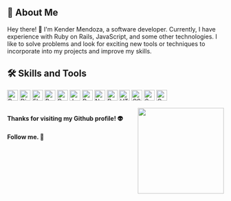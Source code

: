 ## 🚀 About Me

Hey there! 👋 I'm Kender Mendoza, a software developer. Currently, I have experience with Ruby on Rails, JavaScript, and some other technologies. I like to solve problems and look for exciting new tools or techniques to incorporate into my projects and improve my skills.

## 🛠 Skills and Tools

<p> 
    <img alt="Python" src="https://img.shields.io/badge/-Python-blue?style=flat-square&logo=python&logoColor=white" height="25" width="auto" />
    <img alt="Django" src="https://img.shields.io/badge/-Django-green?style=flat-square&logo=django&logoColor=white" height="25" width="auto" />
    <img alt="Flask" src="https://img.shields.io/badge/-Flask-black?style=flat-square&logo=flask&logoColor=white" height="25" width="auto" />
    <img alt="Ruby" src="https://img.shields.io/badge/-Ruby-maroon?style=flat-square&logo=ruby&logoColor=white" height="25" width="auto" />
    <img alt="Ruby on Rails" src="https://img.shields.io/badge/-Ruby_on_Rails-red?style=flat-square&logo=ruby-on-rails&logoColor=white" height="25" width="auto" /> 
    <img alt="JavaScript" src="https://img.shields.io/badge/-JavaScript-yellow?style=flat-square&logo=javascript&logoColor=white" height="25" width="auto" />
    <img alt="React" src="https://img.shields.io/badge/-React-blue?style=flat-square&logo=react&logoColor=white" height="25" width="auto" />
    <img alt="Node.js" src="https://img.shields.io/badge/-Node.js-green?style=flat-square&logo=node.js&logoColor=white" height="25" width="auto" /> 
    <img alt="PostgreSQL" src="https://img.shields.io/badge/-PostgreSQL-blue?style=flat-square&logo=postgresql&logoColor=white" height="25" width="auto" />
    <img alt="HTML" src="https://img.shields.io/badge/-HTML-orange?style=flat-square&logo=html5&logoColor=white" height="25" width="auto" />
    <img alt="CSS" src="https://img.shields.io/badge/-CSS-blue?style=flat-square&logo=css3&logoColor=white" height="25" width="auto" />
    <img alt="Sass" src="https://img.shields.io/badge/-Sass-pink?style=flat-square&logo=sass&logoColor=white" height="25" width="auto" />
    <img alt="CoffeeScript" src="https://img.shields.io/badge/-CoffeeScript-lightgrey?style=flat-square&logo=coffeescript&logoColor=white" height="25" width="auto" />
</p>

<img align='right' src='https://i.pinimg.com/originals/74/34/67/7434678df2212e5b7aeedf5c35c36c0d.gif' width='200'>
<!--img alt="Top Langs" src="https://github-readme-stats.vercel.app/api/top-langs/?username=Kender-Mendoza&hide_progress=false" /--> 

## 

#### Thanks for visiting my Github profile! 👽 
#### Follow me. 👾
